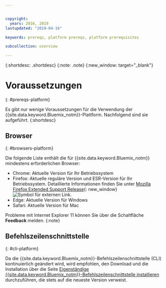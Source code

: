 ```yaml
---


copyright:
  years: 2016, 2019
lastupdated: "2019-04-16"

keywords: prereqs, platform prereqs, platform prerequisites

subcollection: overview

---
```


{:shortdesc: .shortdesc}
{:note: .note}
{:new_window: target="_blank"}

# Voraussetzungen
{: #prereqs-platform}

Es gibt nur wenige Voraussetzungen für die Verwendung der {{site.data.keyword.Bluemix_notm}}-Plattform. Nachfolgend sind sie aufgeführt.
{:shortdesc}

## Browser
{: #browsers-platform}

Die folgende Liste enthält die für {{site.data.keyword.Bluemix_notm}} mindestens erforderlichen Browser:

 * Chrome: Aktuelle Version für Ihr Betriebssystem
 * Firefox: Aktuelle reguläre Version und ESR-Version für Ihr Betriebssystem. Detaillierte Informationen finden Sie unter [Mozilla Firefox
Extended Support Release](https://www.mozilla.org/en-US/firefox/organizations/){: new_window} ![Symbol für externen Link](../icons/launch-glyph.svg "Symbol für externen Link").
 * Edge: Aktuelle Version für Windows
 * Safari: Aktuelle Version für Mac
 
Probleme mit Internet Explorer 11 können Sie über die Schaltfläche **Feedback** melden.
{:note}

## Befehlszeilenschnittstelle
{: #cli-platform}

Da die {{site.data.keyword.Bluemix_notm}}-Befehlszeilenschnittstelle (CLI) kontinuierlich geändert wird, wird empfohlen, den Download und die Installation über die Seite [Eigenständige {{site.data.keyword.Bluemix_notm}}-Befehlszeilenschnittstelle installieren](/docs/cli/reference/ibmcloud/cloud-cli-install_use) durchzuführen, die stets auf die neueste Version verweist.
